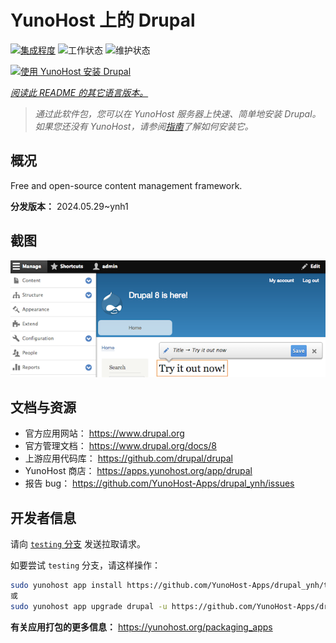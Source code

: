 <!--
注意：此 README 由 <https://github.com/YunoHost/apps/tree/master/tools/readme_generator> 自动生成
请勿手动编辑。
-->

# YunoHost 上的 Drupal

[![集成程度](https://dash.yunohost.org/integration/drupal.svg)](https://dash.yunohost.org/appci/app/drupal) ![工作状态](https://ci-apps.yunohost.org/ci/badges/drupal.status.svg) ![维护状态](https://ci-apps.yunohost.org/ci/badges/drupal.maintain.svg)

[![使用 YunoHost 安装 Drupal](https://install-app.yunohost.org/install-with-yunohost.svg)](https://install-app.yunohost.org/?app=drupal)

*[阅读此 README 的其它语言版本。](./ALL_README.md)*

> *通过此软件包，您可以在 YunoHost 服务器上快速、简单地安装 Drupal。*  
> *如果您还没有 YunoHost，请参阅[指南](https://yunohost.org/install)了解如何安装它。*

## 概况

Free and open-source content management framework.

**分发版本：** 2024.05.29~ynh1

## 截图

![Drupal 的截图](./doc/screenshots/screenshot.png)

## 文档与资源

- 官方应用网站： <https://www.drupal.org>
- 官方管理文档： <https://www.drupal.org/docs/8>
- 上游应用代码库： <https://github.com/drupal/drupal>
- YunoHost 商店： <https://apps.yunohost.org/app/drupal>
- 报告 bug： <https://github.com/YunoHost-Apps/drupal_ynh/issues>

## 开发者信息

请向 [`testing` 分支](https://github.com/YunoHost-Apps/drupal_ynh/tree/testing) 发送拉取请求。

如要尝试 `testing` 分支，请这样操作：

```bash
sudo yunohost app install https://github.com/YunoHost-Apps/drupal_ynh/tree/testing --debug
或
sudo yunohost app upgrade drupal -u https://github.com/YunoHost-Apps/drupal_ynh/tree/testing --debug
```

**有关应用打包的更多信息：** <https://yunohost.org/packaging_apps>

